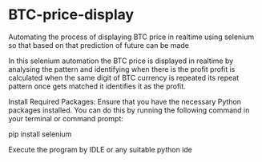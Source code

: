 # BTC-price-display
Automating the process of displaying BTC price in realtime using selenium so that based on that prediction of future can be made

In this selenium automation the BTC price is displayed in realtime by analysing the pattern and identifying when there is the profit
profit is calculated when the same digit of BTC currency is repeated its repeat pattern once gets matched it identifies it as the profit.

Install Required Packages:
Ensure that you have the necessary Python packages installed. You can do this by running the following command in your terminal or command prompt:

pip install selenium

Execute the program by IDLE or any suitable python ide
